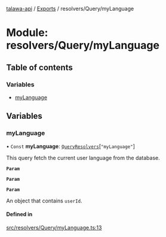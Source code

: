 [talawa-api](../README.md) / [Exports](../modules.md) / resolvers/Query/myLanguage

# Module: resolvers/Query/myLanguage

## Table of contents

### Variables

- [myLanguage](resolvers_Query_myLanguage.md#mylanguage)

## Variables

### myLanguage

• `Const` **myLanguage**: [`QueryResolvers`](types_generatedGraphQLTypes.md#queryresolvers)[``"myLanguage"``]

This query fetch the current user language from the database.

**`Param`**

**`Param`**

**`Param`**

An object that contains `userId`.

#### Defined in

[src/resolvers/Query/myLanguage.ts:13](https://github.com/PalisadoesFoundation/talawa-api/blob/362768f/src/resolvers/Query/myLanguage.ts#L13)
